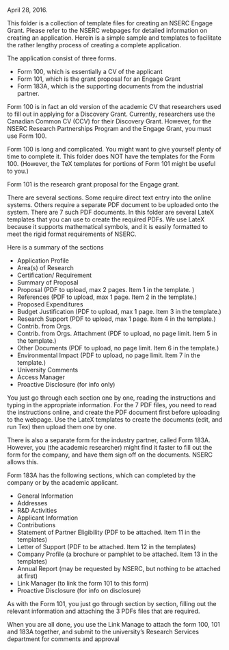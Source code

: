 April 28, 2016.

This folder is a collection of template files for creating an NSERC Engage Grant. 
Please refer to the NSERC webpages for detailed information on creating an application. 
Herein is a simple sample and templates to facilitate the rather lengthy process of creating a complete application.

The application consist of three forms.
- Form 100, which is essentially a CV of the applicant
- Form 101, which is the grant proposal for an Engage Grant
- Form 183A, which is the supporting documents from the industrial partner.

Form 100 is in fact an old version of the academic CV that researchers used to fill out in applying for a Discovery Grant. Currently, researchers use the Canadian Common CV (CCV) for their Discovery Grant. However, for the NSERC Research Partnerships Program and the Engage Grant, you must use Form 100. 

Form 100 is long and complicated. You might want to give yourself plenty of time to complete it. This folder does NOT have the templates for the Form 100. (However, the TeX templates for portions of Form 101 might be useful to you.)

Form 101 is the research grant proposal for the Engage grant. 

There are several sections. Some require direct text entry into the online systems. Others require a separate PDF document to be uploaded onto the system. There are 7 such PDF documents. In this folder are several LateX templates that you can use to create the required PDFs. We use LateX because it supports mathematical symbols, and it is easily formatted to meet the rigid format requirements of NSERC. 

Here is a summary of the sections

*    Application Profile  
*    Area(s) of Research
*    Certification/ Requirement
*    Summary of Proposal
*    Proposal  (PDF to upload, max 2 pages. Item 1 in the template. )
*    References (PDF to upload, max 1 page. Item 2 in the template.)
*    Proposed Expenditures
*    Budget Justification (PDF to upload, max 1 page. Item 3 in the template.)
*    Research Support (PDF to upload, max 1 page. Item 4 in the template.)
*    Contrib. from Orgs.
*    Contrib. from Orgs. Attachment (PDF to upload, no page limit. Item 5 in the template.)
*    Other Documents (PDF to upload, no page limit. Item 6 in the template.)
*    Environmental Impact (PDF to upload, no page limit. Item 7 in the template.)
*    University Comments
*    Access Manager
*    Proactive Disclosure (for info only)

You just go through each section one by one, reading the instructions and typing in the appropriate information. For the 7 PDF files, you need to read the instructions online, and create the PDF document first before uploading to the webpage. Use the LateX templates to create the documents (edit, and run Tex) then upload them one by one. 


There is also a separate form for the industry partner, called Form 183A. However, you (the academic researcher) might find it faster to fill out the form for the company, and have them sign off on the documents. NSERC allows this. 

Form 183A has the following sections, which can completed by the company or by the academic applicant. 


*    General Information
*    Addresses
*    R&D Activities
*    Applicant Information
*    Contributions
*    Statement of Partner Eligibility (PDF to be attached. Item 11 in the templates)
*    Letter of Support  (PDF to be attached. Item 12 in the templates)
*    Company Profile (a brochure or pamphlet to be attached. Item 13 in the templates)
*    Annual Report  (may be requested by NSERC, but nothing to be attached at first)
*    Link Manager (to link the form 101 to this form)
*    Proactive Disclosure (for info on disclosure)

As with the Form 101, you just go through section by section, filling out the relevant information and attaching the 3 PDFs files that are required. 

When you are all done, you use the Link Manage to attach the form 100, 101 and 183A together, and submit to the university’s Research Services department for comments and approval 
